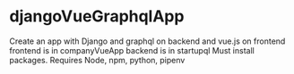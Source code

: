# djangoVueGraphqlApp
Create an app with Django and graphql on backend and vue.js on frontend
frontend is in companyVueApp
backend is in startupql
Must install packages. 
Requires Node, npm, python, pipenv
